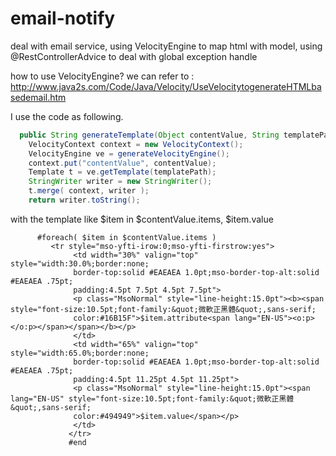 # email-notify
deal with email service, using VelocityEngine to map html with model, using @RestControllerAdvice to deal with global exception handle

how to use VelocityEngine?
we can refer to : http://www.java2s.com/Code/Java/Velocity/UseVelocitytogenerateHTMLbasedemail.htm

I use the code as following.

```java
  public String generateTemplate(Object contentValue, String templatePath) {
    VelocityContext context = new VelocityContext();
    VelocityEngine ve = generateVelocityEngine();
    context.put("contentValue", contentValue);
    Template t = ve.getTemplate(templatePath);
    StringWriter writer = new StringWriter();
    t.merge( context, writer );
    return writer.toString();
``` 
with the template like $item in $contentValue.items, $item.value
```velocity 
      #foreach( $item in $contentValue.items )
	     <tr style="mso-yfti-irow:0;mso-yfti-firstrow:yes">
              <td width="30%" valign="top" style="width:30.0%;border:none;
              border-top:solid #EAEAEA 1.0pt;mso-border-top-alt:solid #EAEAEA .75pt;
              padding:4.5pt 7.5pt 4.5pt 7.5pt">
              <p class="MsoNormal" style="line-height:15.0pt"><b><span style="font-size:10.5pt;font-family:&quot;微軟正黑體&quot;,sans-serif;
              color:#16B15F">$item.attribute<span lang="EN-US"><o:p></o:p></span></span></b></p>
              </td>
              <td width="65%" valign="top" style="width:65.0%;border:none;
              border-top:solid #EAEAEA 1.0pt;mso-border-top-alt:solid #EAEAEA .75pt;
              padding:4.5pt 11.25pt 4.5pt 11.25pt">
              <p class="MsoNormal" style="line-height:15.0pt"><span lang="EN-US" style="font-size:10.5pt;font-family:&quot;微軟正黑體&quot;,sans-serif;
              color:#494949">$item.value</span></p>
              </td>
             </tr>
             #end
 ``` 
